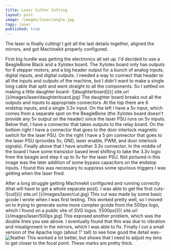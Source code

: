 ```yaml
---
title: Laser Cutter Cutting
layout: post
image: /images/laser/angle.jpg
tags: laser
published: true
---
```


The laser is finally cutting! I got all the last details together, aligned the mirrors, and got Machinekit properly configured.

<!-- more -->

First big hurdle was getting the electronics all set up. I'd decided to use a BeagleBone Black and a Xylotex board. The Xylotex board only has outputs for 6 stepper motors, and a big header output for a bunch of analog inputs, digital inputs, and digital outputs. I needed a way to connect that header to all the inputs and outputs of the machine, but I didn't want to make a single long cable that split and went straight to all the components. So I settled on making a little daughter board-
![daughterboard]({{ site.url }}/images/laser/daughterboard.jpg)
The daughter board breaks out all the outputs and inputs to appropriate connectors. At the top there are 6 endstop inputs, and a single 3.3v input. On the left I have a 5v input, which comes from a separate spot on the BeagleBone (the Xylotex board doesn't provide any 5v output on the header) since the laser PSU runs on 5v inputs. Below that, I have a connector that takes outputs to the relay board. On the bottom right I have a connector that goes to the door interlock magnetic switch for the laser PSU. On the right I have a 5 pin connector that goes to the laser PSU (provides 5v, GND, laser enable, PWM, and door interlock signals). Finally above that I have another 3.3v connector. In the middle of the board I have some transistor based level shifting to take the 3.3v logic from the beagle and step it up to 5v for the laser PSU. Not pictured in this image was the later addition of some bypass capacitors on the endstop inputs. I found this was necessary to suppress some spurious triggers I was getting when the laser fired.

After a long struggle getting Machinekit configured and running correctly (that will have to get a whole separate post). I was able to get the first cuts-
![cut]({{ site.url }}/images/laser/cut.jpg)
This cut was made by some basic gcode I wrote when I was first testing. This worked pretty well, so I moved on to trying to generate some more complex gcode from the 500px logo, which I found on a public site of SVG logos.
![500px]({{ site.url }}/images/laser/500px.jpg)
This exposed another problem, which was the double lines you see above. I eventually found that this was due to vibration and misalignment in the mirrors, which I was able to fix.
Finally I cut a small version of the Apache logo (about 1" tall) to see how good the detail was-
![feather]({{site.url}}/images/laser/feather.jpg)
This worked a lot better, but shows that I need to adjust my lens to get closer to the focal point. These marks are pretty thick.